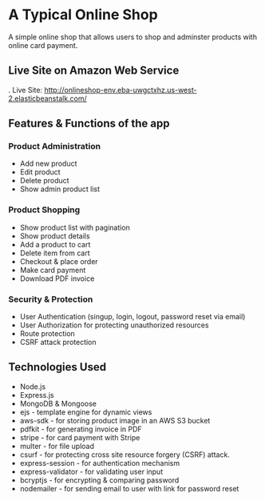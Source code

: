 # A Typical Online Shop

A simple online shop that allows users to shop and adminster products with online card payment.

## Live Site on Amazon Web Service

. Live Site: http://onlineshop-env.eba-uwgctxhz.us-west-2.elasticbeanstalk.com/

## Features & Functions of the app

### Product Administration

- Add new product
- Edit product
- Delete product
- Show admin product list

### Product Shopping

- Show product list with pagination
- Show product details
- Add a product to cart
- Delete item from cart
- Checkout & place order
- Make card payment
- Download PDF invoice

### Security & Protection

- User Authentication (singup, login, logout, password reset via email)
- User Authorization for protecting unauthorized resources
- Route protection
- CSRF attack protection

## Technologies Used

- Node.js
- Express.js
- MongoDB & Mongoose
- ejs - template engine for dynamic views
- aws-sdk - for storing product image in an AWS S3 bucket
- pdfkit - for generating invoice in PDF
- stripe - for card payment with Stripe
- multer - for file upload
- csurf - for protecting cross site resource forgery (CSRF) attack.
- express-session - for authentication mechanism
- express-validator - for validating user input
- bcryptjs - for encrypting & comparing password
- nodemailer - for sending email to user with link for password reset
